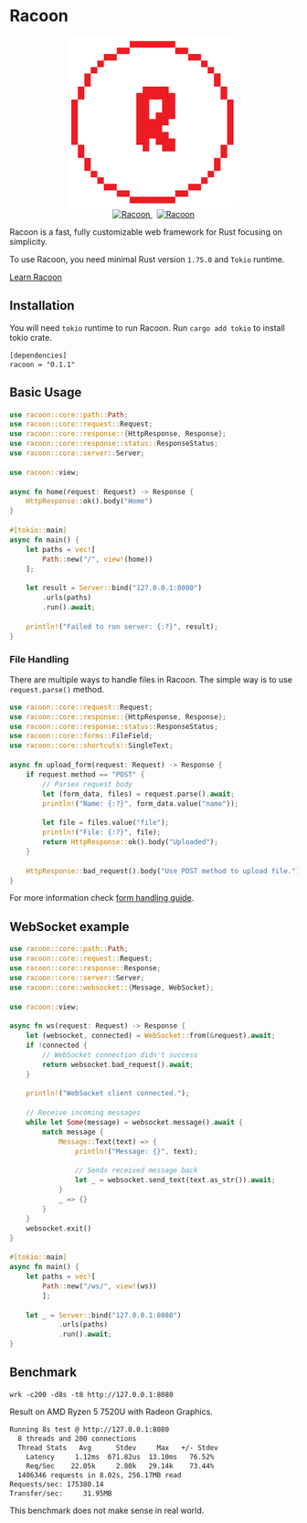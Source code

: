# Racoon

<p align="center" style="text-align: center;">
    <img src="logo.png" width="300">
    <br>
    <a href="https://github.com/racoonframework/racoon/actions/workflows/build.yml">
        <img src="https://github.com/racoonframework/racoon/actions/workflows/build.yml/badge.svg" alt="Racoon">
    </a>
    &nbsp;
    <a href="https://crates.io/crates/racoon">
        <img src="https://img.shields.io/crates/v/racoon.svg" alt="Racoon">
    </a>
</p>


Racoon is a fast, fully customizable web framework for Rust focusing on simplicity.

To use Racoon, you need minimal Rust version `1.75.0` and `Tokio` runtime.


[Learn Racoon](https://racoonframework.github.io)

## Installation

You will need `tokio` runtime to run Racoon. Run `cargo add tokio` to install tokio crate.

```
[dependencies]
racoon = "0.1.1"
```

## Basic Usage

```rust
use racoon::core::path::Path;
use racoon::core::request::Request;
use racoon::core::response::{HttpResponse, Response};
use racoon::core::response::status::ResponseStatus;
use racoon::core::server::Server;

use racoon::view;

async fn home(request: Request) -> Response {
    HttpResponse::ok().body("Home")
}

#[tokio::main]
async fn main() {
    let paths = vec![
        Path::new("/", view!(home))
    ];

    let result = Server::bind("127.0.0.1:8080")
        .urls(paths)
        .run().await;

    println!("Failed to run server: {:?}", result);
}
```

### File Handling

There are multiple ways to handle files in Racoon. The simple way is to use `request.parse()` method.

```rust
use racoon::core::request::Request;
use racoon::core::response::{HttpResponse, Response};
use racoon::core::response::status::ResponseStatus;
use racoon::core::forms::FileField;
use racoon::core::shortcuts::SingleText;

async fn upload_form(request: Request) -> Response {
    if request.method == "POST" {
        // Parses request body
        let (form_data, files) = request.parse().await;
        println!("Name: {:?}", form_data.value("name"));

        let file = files.value("file");
        println!("File: {:?}", file);
        return HttpResponse::ok().body("Uploaded");
    }

    HttpResponse::bad_request().body("Use POST method to upload file.")
}
```

For more information check [form handling guide](https://racoonframework.github.io/reading-form-data/).

## WebSocket example

```rust
use racoon::core::path::Path;
use racoon::core::request::Request;
use racoon::core::response::Response;
use racoon::core::server::Server;
use racoon::core::websocket::{Message, WebSocket};

use racoon::view;

async fn ws(request: Request) -> Response {
    let (websocket, connected) = WebSocket::from(&request).await;
    if !connected {
        // WebSocket connection didn't success
        return websocket.bad_request().await;
    }

    println!("WebSocket client connected.");

    // Receive incoming messages
    while let Some(message) = websocket.message().await {
        match message {
            Message::Text(text) => {
                println!("Message: {}", text);

                // Sends received message back
                let _ = websocket.send_text(text.as_str()).await;
            }
            _ => {}
        }
    }
    websocket.exit()
}

#[tokio::main]
async fn main() {
    let paths = vec![
        Path::new("/ws/", view!(ws))
        ];

    let _ = Server::bind("127.0.0.1:8080")
            .urls(paths)
            .run().await;
}
```


## Benchmark

```shell
wrk -c200 -d8s -t8 http://127.0.0.1:8080
```

Result on AMD Ryzen 5 7520U with Radeon Graphics.

```text
Running 8s test @ http://127.0.0.1:8080
  8 threads and 200 connections
  Thread Stats   Avg      Stdev     Max   +/- Stdev
    Latency     1.12ms  671.82us  13.10ms   76.52%
    Req/Sec    22.05k     2.80k   29.14k    73.44%
  1406346 requests in 8.02s, 256.17MB read
Requests/sec: 175380.14
Transfer/sec:     31.95MB
```

This benchmark does not make sense in real world.

